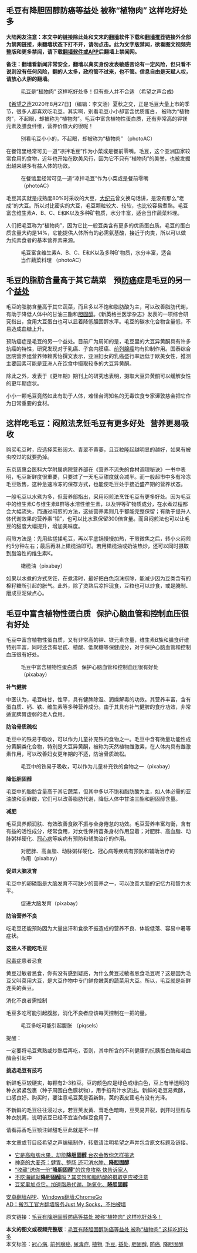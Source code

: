  <h2>毛豆有降胆固醇防癌等益处 被称“植物肉” 这样吃好处多</h2> <p class="notice"><b>大陆网友注意：本文中的链接除此处和文末的<a href="https://github.com/bannedbook/fanqiang" >翻墙</a>软件下载和<a href="https://github.com/killgcd/justmysocks/blob/master/README.md">翻墙推荐</a>链接外全部为禁网链接，未翻墙状态下打不开，请勿点击。此为文字版禁闻，欲看图文视频完整版和更多禁闻，请下载<a href="https://github.com/bannedbook/fanqiang">翻墙软件或APP</a>后翻墙上禁闻网。</p><p>备注：翻墙看新闻非常安全，翻墙以真实身份发表敏感言论有一定风险，但只看不说则没有任何风险，翻的人太多，政府管不过来，也不管。信息自由是天赋人权，请放心大胆的翻墙。</b></p>  <div class="entry"> <figure><figcaption><a href="https://www.bannedbook.org/bnews/tag/%e6%af%9b%e8%b1%86/" class="st_tag internal_tag" rel="tag" title="标签 毛豆 下的日志">毛豆</a>是“<a href="https://www.bannedbook.org/bnews/tag/%e6%a4%8d%e7%89%a9/" class="st_tag internal_tag" rel="tag" title="标签 植物 下的日志">植物</a>肉”   这样吃好处多！但有些人并不合适  （希望之声合成)</figcaption></figure> <p>【<span class='wp_keywordlink_affiliate'><a href="https://www.soundofhope.org" title="希望之声" target="_blank">希望之声</a></span>2020年8月27日】（编辑：李文涵）夏秋之交，正是毛豆大量上市的季节，很多人都喜欢吃毛豆。其实啊，别看毛豆小小却富含优质蛋白， 被称为“植物肉”，不起眼，却被称为“植物肉”。毛豆中富含植物性蛋白质，还有非常高的钾镁元素及膳食纤维，营养价值大的很呢！</p> <figure><figcaption>别看毛豆小小的，不起眼，却被称为“植物肉”  （photoAC）</figcaption></figure> <p>在餐馆里经常可见一道“凉拌毛豆”作为小菜或是餐前零嘴。毛豆，这个亚洲国家较常食用的食物，近年也开始在欧美风行，因为它不只有“植物肉”的美誉，也被发掘出越来越多有益人体的功效。</p> <figure><figcaption>在餐馆里经常可见一道“凉拌毛豆”作为小菜或是餐前零嘴 （photoAC）</figcaption></figure> <p></p> <p>毛豆其实就是成熟度80%时采收的大豆，<span class='wp_keywordlink_affiliate'><a href="http://www.epochtimes.com/" title="大纪元" target="_blank">大纪元</a></span>曾文换句话讲，是没有那么“老成”的大豆。所以对比密实的大豆，毛豆颗粒较大、较软，也比较容易煮熟。毛豆富含维生素A、B、C、E和K以及多种矿物质，水分丰富，适合当作蔬菜料理。</p> <p>人们把毛豆称为“植物肉”，因为它比一般豆类含有更多的优质蛋白质。毛豆的蛋白质含量大约是14%，它能提供人体所有的必需氨基酸，接近于肉类，所以可以做为纯素食者的基本营养素来源。</p> <figure><figcaption>毛豆富含维生素A、B、C、E和K以及多种矿物质，水分丰富，适合当作蔬菜料理 （photoAC）</figcaption></figure> <h2><strong>毛豆的脂肪含量高于其它蔬菜    预<a href="https://www.bannedbook.org/bnews/tag/%E9%98%B2%E7%99%8C/" class="st_tag internal_tag" rel="tag" title="标签 防癌 下的日志">防癌</a>症是毛豆的另一个<a href="https://www.bannedbook.org/bnews/tag/%E7%9B%8A%E5%A4%84/" class="st_tag internal_tag" rel="tag" title="标签 益处 下的日志">益处</a></strong></h2> <p>毛豆的脂肪含量高于其它蔬菜，而且多以不饱和脂肪酸为主，可以改善脂肪代谢，有助于降低人体中的甘油三酯和<a href="https://www.bannedbook.org/bnews/tag/%e8%83%86%e5%9b%ba%e9%86%87/" class="st_tag internal_tag" rel="tag" title="标签 胆固醇 下的日志">胆固醇</a>。《新英格兰医学杂志》发表的一项综合研究指出，食用大豆蛋白也可以显着降低胆固醇水平。毛豆的碳水化合物含量低，不易造成血糖上升。</p> <p></p> <p>预防癌症是毛豆的另一个益处。目前广为周知的是，毛豆里的大豆异黄酮具有许多抗癌的特性，研究发现对于乳癌、子宫内膜癌、<a href="https://www.bannedbook.org/bnews/tag/%E5%89%8D%E5%88%97%E8%85%BA%E7%99%8C/" class="st_tag internal_tag" rel="tag" title="标签 前列腺癌 下的日志">前列腺癌</a>均有抑制作用。国泰综合医院营养组营养师赖秀怡撰文表示，亚洲妇女的乳癌盛行率远低于欧美女性，推测主要因素可能是亚洲人在饮食中摄取较多的大豆异黄酮。</p> <p>除此之外，发表于《更年期》期刊上的研究也表明，摄取大豆异黄酮可以缓解女性的更年期症状。</p> <p>小小一颗毛豆竟然如此有助于人体，难怪台湾知名的无毒饮食专家谭敦慈会把它作为日常重要的食材。</p> <h2><strong>这样吃毛豆：闷煎法烹饪毛豆有更多好处   营养更易吸收</strong></h2> <p>购买毛豆时，应选择荚形阔大、青翠不黄萎，且豆粒隆起越明显的越好，如果有被虫咬过的就要扔掉。</p> <p></p>  <p>东京慈惠会医科大学附属病院营养部在《营养不流失的食材调理秘诀》一书中表明，毛豆新鲜度很重要，只要过了一天毛豆甜度就会减半。而一般超市中多有冷冻毛豆贩售，这种急速冷冻的保存方式，也能使毛豆处于接近盛产期的营养状态。</p> <p>一般毛豆以水煮为多，但营养部指出，采用闷煎法烹饪毛豆有更多好处。因为毛豆中的维生素C与维生素B群等水溶性维生素，以及钾等矿物质成分，在水煮过程都会大幅流失，而通过闷煎的方法，这些营养素则几乎都能完整保留；有助于提升人体代谢效果的营养素“钼”，也可以比水煮保留300倍含量。而且闷煎法也可以让毛豆的甜度大幅提升，增加美味度。</p> <p></p> <p>闷煎方法是：先用盐搓揉毛豆，再以平底锅慢慢加热，干煎微焦之后，转小火闷煎约5分钟左右；最后再淋上橄榄油即可。若用橄榄油或奶油热炒，还可以同时摄取到脂溶性的维生素K。</p> <figure><figcaption>橄榄油（pixabay）</figcaption></figure> <p>如果以水煮的方式烹饪，在煮沸时，最好把白色泡沫捞除，能减少因为豆类含有的棉籽糖所引起的胀气。此外，除了烫熟后凉拌现食，豆粒也可以炒食，或是腌制、磨成豆泥做点心。</p> <p></p> <h2><strong>毛豆中富含植物性蛋白质   保护心脑血管和控制血压很有好处</strong></h2> <p>毛豆中富含植物性蛋白质，又有非常高的钾、镁元素含量，维生素B族和膳食纤维特别丰富，同时还含有皂甙、植酸、低聚糖等保健成分，对于保护心脑血管和控制血压很有好处。</p> <figure><figcaption>毛豆中富含植物性蛋白质&nbsp;&nbsp; 保护心脑血管和控制血压很有好处（pixabay）</figcaption></figure> <p><strong>补气健脾</strong></p> <p>中医认为，毛豆味甘，性平，具有健脾除湿、润燥解毒的功效。其营养丰富，含有蛋白质、钙、铁、维生素等多种营养成分。由于其具有补气健脾的食疗功效，非常适宜脾胃虚弱的老人食用。</p> <p></p> <p><strong>防治骨质疏松</strong></p> <p>毛豆中的铁易于吸收，可以作为儿童补充铁的食物之一。毛豆中含有微量功能性成分黄酮类化合物，特别是大豆异黄酮，被称为天然植物雌激素，在人体内具有雌激素作用，可以改善妇女更年期的不适，防治骨质疏松。</p>  <figure><figcaption>毛豆中的铁易于吸收，可以作为儿童补充铁的食物之一（pixabay）</figcaption></figure> <p><strong>降低胆固醇</strong></p> <p>毛豆中的脂肪含量高于其它蔬菜，但其中多以不饱和脂肪酸为主，如人体必需的亚油酸和亚麻酸，它们可以改善脂肪代谢，降低人体中甘油三酯和胆固醇含量。</p> <p></p> <p><strong>减肥</strong></p> <p>毛豆具养颜润肤、有效改善食欲不振与全身倦怠的功效。毛豆营养丰富均衡，含有有益的活性成分，经常食用，对女性保持苗条身材作用显着；对肥胖、高血脂、动脉粥样硬化、<a href="https://www.bannedbook.org/bnews/tag/%E5%86%A0%E5%BF%83%E7%97%85/" class="st_tag internal_tag" rel="tag" title="标签 冠心病 下的日志">冠心病</a>等疾病有预防和辅助治疗的作用。</p> <figure><figcaption>对肥胖、高血脂、动脉粥样硬化、冠心病等疾病有预防和辅助治疗的作用（pixabay）</figcaption></figure> <p><strong>促进大脑发育</strong></p> <p>毛豆中的卵磷脂是大脑发育不可缺少的营养之一，可以改善大脑的记忆力和智力水平。</p> <figure><figcaption>促进大脑发育（pixabay）</figcaption></figure> <p><strong>防治营养不良</strong></p> <p>吃毛豆还能预防因为大量出汗和食欲不振造成的营养不良、体能低落、容易中暑等症状。</p> <p><strong>这些人不能吃毛豆</strong></p> <p><a href="https://www.bannedbook.org/bnews/tag/%e5%b0%bf%e6%af%92%e7%97%87/" class="st_tag internal_tag" rel="tag" title="标签 尿毒症 下的日志">尿毒症</a>患者忌食</p> <p>黄豆过敏者忌食，你有没有感到疑惑，为什么黄豆过敏者忌食毛豆呢？这是因为毛豆又叫菜用大豆，是大豆作物中专门鲜食嫩荚的蔬菜用大豆。所以，毛豆就是新鲜连荚的黄豆。</p>  <p>消化不良者需控制</p> <p>毛豆多吃可能引起腹胀，消化不良者应该每天控制在一把的量。</p> <figure><figcaption>毛豆多吃可能引起腹胀&nbsp;（piqsels）</figcaption></figure> <p>提醒：</p> <p>一定要将毛豆煮熟或炒熟后再吃，否则，其中所含的不利健康的抗胰蛋白酶和凝血酶会引起中</p> <p><strong>挑选毛豆有技巧</strong></p> <p>新鲜毛豆较硬实，每颗有2-3粒豆。豆的颜色应是绿色或绿白色，豆上有半透明的种衣紧紧包裹（种子周围白色膜状物），用手掐有汁水流出。新鲜的毛豆易煮酥，口感良好。购买时，要注意毛豆荚是否新鲜，荚的表皮茸毛有没有光泽。</p> <p></p> <p>不新鲜的毛豆往往浸过水，若豆荚发黄、茸毛色暗晦，豆荚易开裂，剥开时豆粒与种衣脱离，说明该豆已经不宜当作鲜豆食用了。</p> <p>请看蒜香毛豆锁注鲜甜毛豆此就是不一样</p> <p></p> <p>本文章或节目经希望之声编辑制作，转载请注明希望之声并包含原文标题及链接。</p> <ul class='op-related-articles' title='相关阅读'> <li><a href='https://www.bannedbook.org/bnews/comments/20200819/1382532.html' target='_blank'>它是高脂肪水果，却能<b>降胆固醇</b>  台农会教你怎样挑选</a></li> <li><a href='https://www.bannedbook.org/bnews/health/20200718/1362669.html' target='_blank'>神奇的大麦茶：健胃、整肠 还可消水肿、<b>降胆固醇</b></a></li> <li><a href='https://www.bannedbook.org/bnews/health/20200620/1347694.html' target='_blank'>“收藏”送你一份“<b>降胆固醇</b>”的饮食攻略 快告诉家人</a></li> <li><a href='https://www.bannedbook.org/bnews/comments/20200302/1286823.html' target='_blank'>不吃海鲜就<b>降胆固醇</b>吗？其实饱和脂肪酸的摄取更应被注意</a></li> <li><a href='https://www.bannedbook.org/bnews/comments/20200104/1253296.html' target='_blank'>豆浆里加点它，加速脂质代谢、防氧化、<b>降胆固醇</b></a></li> </ul> <div class="texttj"> <a href="https://github.com/bannedbook/fanqiang/wiki/%E7%A6%81%E9%97%BB%E7%BD%91%E5%AE%89%E5%8D%93%E7%BF%BB%E5%A2%99%E6%96%B0%E9%97%BBAPP" target="_blank">安卓翻墙APP</a>、<a href="https://github.com/bannedbook/fanqiang/wiki/Chrome%E4%B8%80%E9%94%AE%E7%BF%BB%E5%A2%99%E5%8C%85" target="_blank">Windows翻墙:ChromeGo</a><br/> <a href="https://github.com/killgcd/justmysocks/blob/master/README.md" target="_blank">AD：搬瓦工官方翻墙服务Just My Socks，不怕被墙</a> </div><p>原文链接：<a class="src_link"  href="https://www.soundofhope.org/post/415003" target="_blank">毛豆有降胆固醇防癌等益处 被称“植物肉” 这样吃好处多！</a></p> <a name='sharetosocial'></a>         <div><b>本文的图文或视频完整版</b>：<a href='https://www.bannedbook.org/bnews/comments/20200828/1387158.html'>毛豆有降胆固醇防癌等益处 被称“植物肉” 这样吃好处多</a></div>  </div><!--END ENTRY--> <div class="postfooter"> <div>本文标签：<a href="https://www.bannedbook.org/bnews/tag/%E5%86%A0%E5%BF%83%E7%97%85/" rel="tag">冠心病</a>, <a href="https://www.bannedbook.org/bnews/tag/%E5%89%8D%E5%88%97%E8%85%BA%E7%99%8C/" rel="tag">前列腺癌</a>, <a href="https://www.bannedbook.org/bnews/tag/%e5%b0%bf%e6%af%92%e7%97%87/" rel="tag">尿毒症</a>, <a href="https://www.bannedbook.org/bnews/tag/%e6%a4%8d%e7%89%a9/" rel="tag">植物</a>, <a href="https://www.bannedbook.org/bnews/tag/%e6%af%9b%e8%b1%86/" rel="tag">毛豆</a>, <a href="https://www.bannedbook.org/bnews/tag/%E7%9B%8A%E5%A4%84/" rel="tag">益处</a>, <a href="https://www.bannedbook.org/bnews/tag/%e8%83%86%e5%9b%ba%e9%86%87/" rel="tag">胆固醇</a>, <a href="https://www.bannedbook.org/bnews/tag/%E9%98%B2%E7%99%8C/" rel="tag">防癌</a>, <a href="https://www.bannedbook.org/bnews/tag/%E9%99%8D%E8%83%86%E5%9B%BA%E9%86%87/" rel="tag">降胆固醇</a></div>  </div><!--END POSTFOOTER--> 